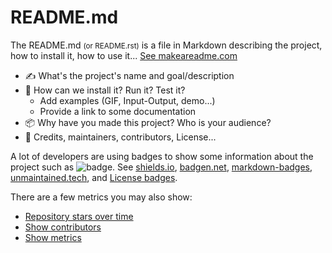 # README.md

<div class="row row-cols-md-2"><div>

The README.md <small>(or README.rst)</small> is a file in Markdown describing the project, how to install it, how to use it... [See makeareadme.com](https://www.makeareadme.com/)

* ✍️ What's the project's name and goal/description
* 🧸 How can we install it? Run it? Test it?
    * Add examples (GIF, Input-Output, demo...)
    * Provide a link to some documentation
* 📦 Why have you made this project? Who is your audience?
* 🌳 Credits, maintainers, contributors, License...
</div><div>

A lot of developers are using badges to show some information about the project such as ![badge](https://img.shields.io/github/license/quentinra/blog.quentinra.dev). See [shields.io](https://shields.io/), [badgen.net](https://badgen.net/), [markdown-badges](https://github.com/Ileriayo/markdown-badges), [unmaintained.tech](https://unmaintained.tech/), and [License badges](https://gist.github.com/lukas-h/2a5d00690736b4c3a7ba).

There are a few metrics you may also show:

* [Repository stars over time](https://starchart.cc/)
* [Show contributors](https://contrib.rocks/)
* [Show metrics](https://repobeats.axiom.co/)
</div></div>